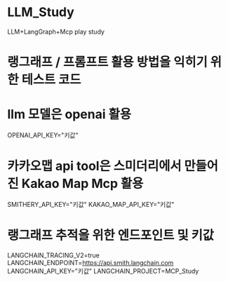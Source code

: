 # LLM_Study
LLM+LangGraph+Mcp play study

# 랭그래프 / 프롬프트 활용 방법을 익히기 위한 테스트 코드

# llm 모델은 openai 활용
OPENAI_API_KEY="키값"

# 카카오맵 api tool은 스미더리에서 만들어진 Kakao Map Mcp 활용
SMITHERY_API_KEY="키값"
KAKAO_MAP_API_KEY="키값"

# 랭그래프 추적을 위한 엔드포인트 및 키값
LANGCHAIN_TRACING_V2=true
LANGCHAIN_ENDPOINT=https://api.smith.langchain.com
LANGCHAIN_API_KEY="키값"
LANGCHAIN_PROJECT=MCP_Study
